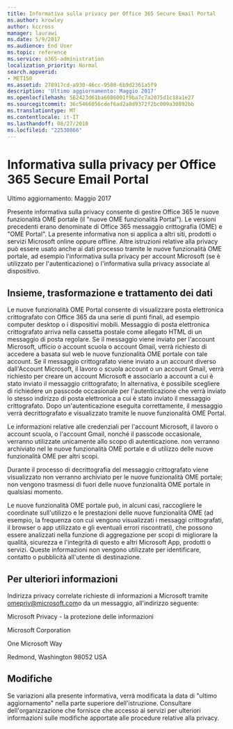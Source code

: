 ```yaml
---
title: Informativa sulla privacy per Office 365 Secure Email Portal
ms.author: krowley
author: kccross
manager: laurawi
ms.date: 5/9/2017
ms.audience: End User
ms.topic: reference
ms.service: o365-administration
localization_priority: Normal
search.appverid:
- MET150
ms.assetid: 278917cd-a930-46cc-9580-6b9d2361a5f9
description: 'Ultimo aggiornamento: Maggio 2017'
ms.openlocfilehash: 562423d61ba6086001f9ba7c7a2075d1c18a1e27
ms.sourcegitcommit: 36c5466056cdef6ad2a8d9372f2bc009a30892bb
ms.translationtype: MT
ms.contentlocale: it-IT
ms.lasthandoff: 08/27/2018
ms.locfileid: "22530866"
---
```

# <a name="privacy-statement-for-office-365-secure-email-portal"></a>Informativa sulla privacy per Office 365 Secure Email Portal

Ultimo aggiornamento: Maggio 2017
  
Presente informativa sulla privacy consente di gestire Office 365 le nuove funzionalità OME portale (il "nuove OME funzionalità Portal"). Le versioni precedenti erano denominate di Office 365 messaggio crittografia (OME) e "OME Portal". La presente informativa non si applica a altri siti, prodotti o servizi Microsoft online oppure offline. Altre istruzioni relative alla privacy può essere usato anche ai dati processo tramite le nuove funzionalità OME portale, ad esempio l'informativa sulla privacy per account Microsoft (se è utilizzato per l'autenticazione) o l'informativa sulla privacy associate al dispositivo.
  
## <a name="collection-processing-and-use-of-your-information"></a>Insieme, trasformazione e trattamento dei dati

Le nuove funzionalità OME Portal consente di visualizzare posta elettronica crittografato con Office 365 da una serie di punti finali, ad esempio computer desktop o i dispositivi mobili. Messaggio di posta elettronica crittografato arriva nella cassetta postale come allegato HTML di un messaggio di posta regolare. Se il messaggio viene inviato per l'account Microsoft, ufficio o account scuola o account Gmail, verrà richiesto di accedere a basata sul web le nuove funzionalità OME portale con tale account. Se il messaggio crittografato viene inviato a un account diverso dall'Account Microsoft, il lavoro o scuola account o un account Gmail, verrà richiesto per creare un account Microsoft e associarlo a account a cui è stato inviato il messaggio crittografato; In alternativa, è possibile scegliere di richiedere un passcode occasionale per l'autenticazione che verrà inviato lo stesso indirizzo di posta elettronica a cui è stato inviato il messaggio crittografato. Dopo un'autenticazione eseguita correttamente, il messaggio verrà decrittografato e visualizzato tramite le nuove funzionalità OME Portal.
  
Le informazioni relative alle credenziali per l'account Microsoft, il lavoro o account scuola, o l'account Gmail, nonché il passcode occasionale, verranno utilizzate unicamente allo scopo di autenticazione. non verranno archiviato nel le nuove funzionalità OME portale e di utilizzo delle nuove funzionalità OME per altri scopi.
  
Durante il processo di decrittografia del messaggio crittografato viene visualizzato non verranno archiviato per le nuove funzionalità OME portale; non vengono trasmessi di fuori delle nuove funzionalità OME portale in qualsiasi momento.
  
Le nuove funzionalità OME portale può, in alcuni casi, raccogliere le coordinate sull'utilizzo e le prestazioni delle nuove funzionalità OME (ad esempio, la frequenza con cui vengono visualizzati i messaggi crittografati, il browser o app utilizzato e gli eventuali errori riscontrati), che possono essere analizzati nella funzione di aggregazione per scopi di migliorare la qualità, sicurezza e l'integrità di questo e altri Microsoft App, prodotti o servizi. Queste informazioni non vengono utilizzate per identificare, contatto o pubblicità all'utente di destinazione.
  
## <a name="for-more-information"></a>Per ulteriori informazioni

Indirizza privacy correlate richieste di informazioni a Microsoft tramite [omepriv@microsoft.com](mailto:omepriv@microsoft.com)o da un messaggio, all'indirizzo seguente:
  
Microsoft Privacy - la protezione delle informazioni
  
Microsoft Corporation
  
One Microsoft Way
  
Redmond, Washington 98052 USA
  
## <a name="changes"></a>Modifiche

Se variazioni alla presente informativa, verrà modificata la data di "ultimo aggiornamento" nella parte superiore dell'istruzione. Consultare dell'organizzazione che fornisce che accesso ai servizi per ulteriori informazioni sulle modifiche apportate alle procedure relative alla privacy.
  

